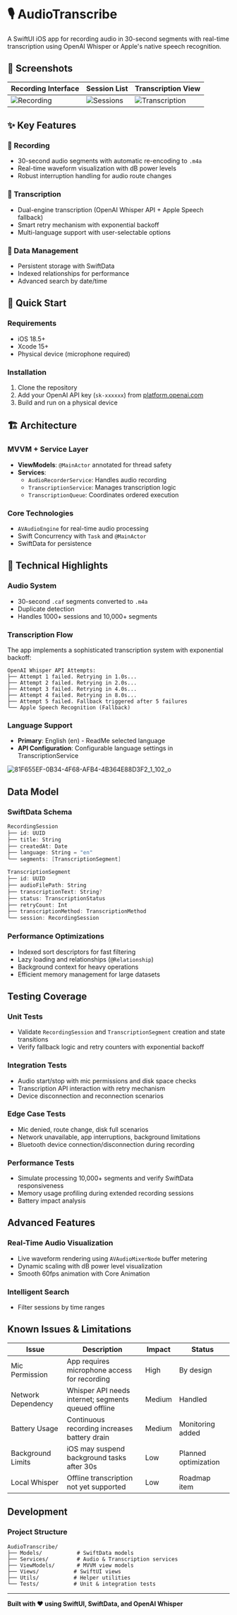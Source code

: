 # 🎙️ AudioTranscribe

A SwiftUI iOS app for recording audio in 30-second segments with real-time transcription using OpenAI Whisper or Apple's native speech recognition.

## 📱 Screenshots

| Recording Interface | Session List | Transcription View |
|---------------------|--------------|--------------------|
| ![Recording](https://github.com/user-attachments/assets/ac0af343-0b61-43c6-8040-430bff5f7270) | ![Sessions](https://github.com/user-attachments/assets/9e992338-dc62-4265-8368-ee918232dfe5) | ![Transcription](https://github.com/user-attachments/assets/5d4daf39-f878-4ca1-9fdd-972eaa9370e4) |

## ✨ Key Features

### 🎤 Recording
- 30-second audio segments with automatic re-encoding to `.m4a`
- Real-time waveform visualization with dB power levels
- Robust interruption handling for audio route changes

### 📝 Transcription
- Dual-engine transcription (OpenAI Whisper API + Apple Speech fallback)
- Smart retry mechanism with exponential backoff
- Multi-language support with user-selectable options

### 💾 Data Management
- Persistent storage with SwiftData
- Indexed relationships for performance
- Advanced search by date/time

## 🚀 Quick Start

### Requirements
- iOS 18.5+
- Xcode 15+
- Physical device (microphone required)

### Installation
1. Clone the repository
2. Add your OpenAI API key (`sk-xxxxxx`) from [platform.openai.com](https://platform.openai.com/api-keys)
3. Build and run on a physical device

## 🏗️ Architecture

### MVVM + Service Layer
- **ViewModels**: `@MainActor` annotated for thread safety
- **Services**:
  - `AudioRecorderService`: Handles audio recording
  - `TranscriptionService`: Manages transcription logic
  - `TranscriptionQueue`: Coordinates ordered execution

### Core Technologies
- `AVAudioEngine` for real-time audio processing
- Swift Concurrency with `Task` and `@MainActor`
- SwiftData for persistence

## 🔧 Technical Highlights

### Audio System
- 30-second `.caf` segments converted to `.m4a`
- Duplicate detection
- Handles 1000+ sessions and 10,000+ segments

### Transcription Flow

The app implements a sophisticated transcription system with exponential backoff:

```
OpenAI Whisper API Attempts:
├── Attempt 1 failed. Retrying in 1.0s...
├── Attempt 2 failed. Retrying in 2.0s...
├── Attempt 3 failed. Retrying in 4.0s...
├── Attempt 4 failed. Retrying in 8.0s...
├── Attempt 5 failed. Fallback triggered after 5 failures
└── Apple Speech Recognition (Fallback)
```

### Language Support
- **Primary**: English (en) - ReadMe selected language
- **API Configuration**: Configurable language settings in TranscriptionService

![81F655EF-0B34-4F68-AFB4-4B364E88D3F2_1_102_o](https://github.com/user-attachments/assets/bb0707f7-ffd4-4522-9e28-ba42528f838e)

## Data Model

### SwiftData Schema

```swift
RecordingSession
├── id: UUID
├── title: String
├── createdAt: Date
├── language: String = "en"
└── segments: [TranscriptionSegment]

TranscriptionSegment
├── id: UUID
├── audioFilePath: String
├── transcriptionText: String?
├── status: TranscriptionStatus
├── retryCount: Int
├── transcriptionMethod: TranscriptionMethod
└── session: RecordingSession
```

### Performance Optimizations
- Indexed sort descriptors for fast filtering
- Lazy loading and relationships (`@Relationship`)
- Background context for heavy operations
- Efficient memory management for large datasets

## Testing Coverage

### Unit Tests
- Validate `RecordingSession` and `TranscriptionSegment` creation and state transitions
- Verify fallback logic and retry counters with exponential backoff

### Integration Tests
- Audio start/stop with mic permissions and disk space checks
- Transcription API interaction with retry mechanism
- Device disconnection and reconnection scenarios

###  Edge Case Tests
- Mic denied, route change, disk full scenarios
- Network unavailable, app interruptions, background limitations
- Bluetooth device connection/disconnection during recording

### Performance Tests
- Simulate processing 10,000+ segments and verify SwiftData responsiveness
- Memory usage profiling during extended recording sessions
- Battery impact analysis

## Advanced Features

### Real-Time Audio Visualization
- Live waveform rendering using `AVAudioMixerNode` buffer metering
- Dynamic scaling with dB power level visualization
- Smooth 60fps animation with Core Animation

### Intelligent Search
- Filter sessions by time ranges 


## Known Issues & Limitations

| Issue | Description | Impact | Status |
|-------|-------------|--------|--------|
| Mic Permission | App requires microphone access for recording | High | By design |
| Network Dependency | Whisper API needs internet; segments queued offline | Medium | Handled |
| Battery Usage | Continuous recording increases battery drain | Medium | Monitoring added |
| Background Limits | iOS may suspend background tasks after 30s | Low | Planned optimization |
| Local Whisper | Offline transcription not yet supported | Low | Roadmap item |


## Development

### Project Structure
```
AudioTranscribe/
├── Models/           # SwiftData models
├── Services/         # Audio & Transcription services
├── ViewModels/       # MVVM view models
├── Views/           # SwiftUI views
├── Utils/           # Helper utilities
└── Tests/           # Unit & integration tests
```

---
**Built with ❤️ using SwiftUI, SwiftData, and OpenAI Whisper**

